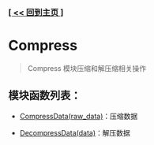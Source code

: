 ### [[ << 回到主页 ]](../README.md)

# Compress

> Compress 模块压缩和解压缩相关操作

## 模块函数列表：

+ [CompressData(raw_data)](_CompressData_.md)：压缩数据

+ [DecompressData(data)](_DecompressData_.md)：解压数据